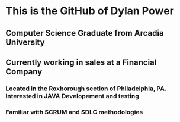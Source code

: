 # This is the GitHub of Dylan Power
## Computer Science Graduate from Arcadia University
## Currently working in sales at a Financial Company
### Located in the Roxborough section of Philadelphia, PA. Interested in JAVA Developement and testing
### Familiar with SCRUM and SDLC methodologies
<!---
powerdylan97/powerdylan97 is a ✨ special ✨ repository because its `README.md` (this file) appears on your GitHub profile.
You can click the Preview link to take a look at your changes.
--->
